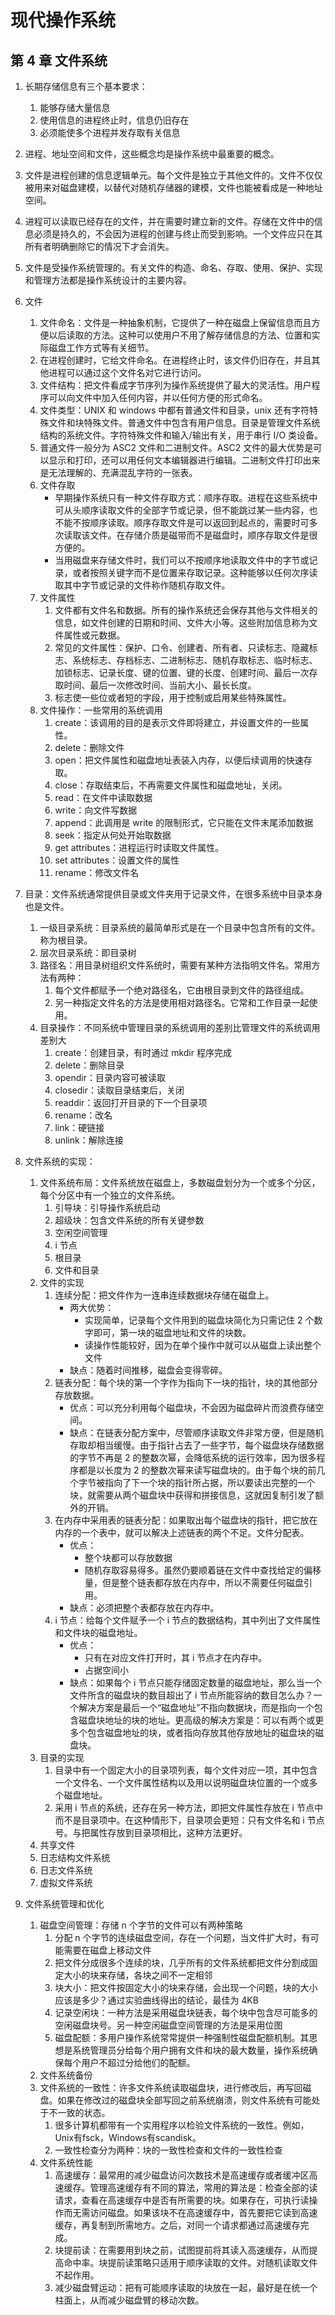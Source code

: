 # 现代操作系统

## 第 4 章 文件系统

1. 长期存储信息有三个基本要求：

    1. 能够存储大量信息
    2. 使用信息的进程终止时，信息仍旧存在
    3. 必须能使多个进程并发存取有关信息

2. 进程、地址空间和文件，这些概念均是操作系统中最重要的概念。

3. 文件是进程创建的信息逻辑单元。每个文件是独立于其他文件的。文件不仅仅被用来对磁盘建模，以替代对随机存储器的建模，文件也能被看成是一种地址空间。

4. 进程可以读取已经存在的文件，并在需要时建立新的文件。存储在文件中的信息必须是持久的，不会因为进程的创建与终止而受到影响。一个文件应只在其所有者明确删除它的情况下才会消失。

5. 文件是受操作系统管理的。有关文件的构造、命名、存取、使用、保护、实现和管理方法都是操作系统设计的主要内容。

6. 文件

    1. 文件命名：文件是一种抽象机制，它提供了一种在磁盘上保留信息而且方便以后读取的方法。这种可以使用户不用了解存储信息的方法、位置和实际磁盘工作方式等有关细节。
    2. 在进程创建时，它给文件命名。在进程终止时，该文件仍旧存在，并且其他进程可以通过这个文件名对它进行访问。
    3. 文件结构：把文件看成字节序列为操作系统提供了最大的灵活性。用户程序可以向文件中加入任何内容，并以任何方便的形式命名。
    4. 文件类型：UNIX 和 windows 中都有普通文件和目录，unix 还有字符特殊文件和块特殊文件。普通文件中包含有用户信息。目录是管理文件系统结构的系统文件。字符特殊文件和输入/输出有关，用于串行 I/O 类设备。
    5. 普通文件一般分为 ASC2 文件和二进制文件。ASC2 文件的最大优势是可以显示和打印，还可以用任何文本编辑器进行编辑。二进制文件打印出来是无法理解的、充满混乱字符的一张表。
    6. 文件存取
        - 早期操作系统只有一种文件存取方式：顺序存取。进程在这些系统中可从头顺序读取文件的全部字节或记录，但不能跳过某一些内容，也不能不按顺序读取。顺序存取文件是可以返回到起点的，需要时可多次读取该文件。在存储介质是磁带而不是磁盘时，顺序存取文件是很方便的。
        - 当用磁盘来存储文件时，我们可以不按顺序地读取文件中的字节或记录，或者按照关键字而不是位置来存取记录。这种能够以任何次序读取其中字节或记录的文件称作随机存取文件。
    7. 文件属性
        1. 文件都有文件名和数据。所有的操作系统还会保存其他与文件相关的信息，如文件创建的日期和时间、文件大小等。这些附加信息称为文件属性或元数据。
        2. 常见的文件属性：保护、口令、创建者、所有者、只读标志、隐藏标志、系统标志、存档标志、二进制标志、随机存取标志、临时标志、加锁标志、记录长度、键的位置、键的长度、创建时间、最后一次存取时间、最后一次修改时间、当前大小、最长长度。
        3. 标志使一些位或者短的字段，用于控制或启用某些特殊属性。
    8. 文件操作：一些常用的系统调用
        1. create：该调用的目的是表示文件即将建立，并设置文件的一些属性。
        2. delete：删除文件
        3. open：把文件属性和磁盘地址表装入内存，以便后续调用的快速存取。
        4. close：存取结束后，不再需要文件属性和磁盘地址，关闭。
        5. read：在文件中读取数据
        6. write：向文件写数据
        7. append：此调用是 write 的限制形式，它只能在文件末尾添加数据
        8. seek：指定从何处开始取数据
        9. get attributes：进程运行时读取文件属性。
        10. set attributes：设置文件的属性
        11. rename：修改文件名

7. 目录：文件系统通常提供目录或文件夹用于记录文件，在很多系统中目录本身也是文件。

    1. 一级目录系统：目录系统的最简单形式是在一个目录中包含所有的文件。称为根目录。
    2. 层次目录系统：即目录树
    3. 路径名：用目录树组织文件系统时，需要有某种方法指明文件名。常用方法有两种：
        1. 每个文件都赋予一个绝对路径名，它由根目录到文件的路径组成。
        2. 另一种指定文件名的方法是使用相对路径名。它常和工作目录一起使用。
    4. 目录操作：不同系统中管理目录的系统调用的差别比管理文件的系统调用差别大
        1. create：创建目录，有时通过 mkdir 程序完成
        2. delete：删除目录
        3. opendir：目录内容可被读取
        4. closedir：读取目录结束后，关闭
        5. readdir：返回打开目录的下一个目录项
        6. rename：改名
        7. link：硬链接
        8. unlink：解除连接

8. 文件系统的实现：

    1. 文件系统布局：文件系统放在磁盘上，多数磁盘划分为一个或多个分区，每个分区中有一个独立的文件系统。
        1. 引导块：引导操作系统启动
        2. 超级块：包含文件系统的所有关键参数
        3. 空闲空间管理
        4. i 节点
        5. 根目录
        6. 文件和目录
    2. 文件的实现
        1. 连续分配：把文件作为一连串连续数据块存储在磁盘上。
            - 两大优势：
                - 实现简单，记录每个文件用到的磁盘块简化为只需记住 2 个数字即可，第一块的磁盘地址和文件的块数。
                - 读操作性能较好，因为在单个操作中就可以从磁盘上读出整个文件
            - 缺点：随着时间推移，磁盘会变得零碎。
        2. 链表分配：每个块的第一个字作为指向下一块的指针，块的其他部分存放数据。
            - 优点：可以充分利用每个磁盘块，不会因为磁盘碎片而浪费存储空间。
            - 缺点：在链表分配方案中，尽管顺序读取文件非常方便，但是随机存取却相当缓慢。由于指针占去了一些字节，每个磁盘块存储数据的字节不再是 2 的整数次幂，会降低系统的运行效率，因为很多程序都是以长度为 2 的整数次幂来读写磁盘块的。由于每个块的前几个字节被指向了下一个块的指针所占据，所以要读出完整的一个块，就需要从两个磁盘块中获得和拼接信息，这就因复制引发了额外的开销。
        3. 在内存中采用表的链表分配：如果取出每个磁盘块的指针，把它放在内存的一个表中，就可以解决上述链表的两个不足。文件分配表。
            - 优点：
                - 整个块都可以存放数据
                - 随机存取容易得多。虽然仍要顺着链在文件中查找给定的偏移量，但是整个链表都存放在内存中，所以不需要任何磁盘引用。
            - 缺点：必须把整个表都存放在内存中。
        4. i 节点：给每个文件赋予一个 i 节点的数据结构，其中列出了文件属性和文件块的磁盘地址。
            - 优点：
                - 只有在对应文件打开时，其 i 节点才在内存中。
                - 占据空间小
            - 缺点：如果每个 i 节点只能存储固定数量的磁盘地址，那么当一个文件所含的磁盘块的数目超出了 i 节点所能容纳的数目怎么办？一个解决方案是最后一个“磁盘地址”不指向数据块，而是指向一个包含磁盘块地址的块的地址。更高级的解决方案是：可以有两个或更多个包含磁盘地址的块，或者指向存放其他存放地址的磁盘块的磁盘块。
    3. 目录的实现
        1. 目录中有一个固定大小的目录项列表，每个文件对应一项，其中包含一个文件名、一个文件属性结构以及用以说明磁盘块位置的一个或多个磁盘地址。
        2. 采用 i 节点的系统，还存在另一种方法，即把文件属性存放在 i 节点中而不是目录项中。在这种情形下，目录项会更短：只有文件名和 i 节点号。与把属性存放到目录项相比，这种方法更好。
    4. 共享文件
    5. 日志结构文件系统
    6. 日志文件系统
    7. 虚拟文件系统

9. 文件系统管理和优化
    1. 磁盘空间管理：存储 n 个字节的文件可以有两种策略
        1. 分配 n 个字节的连续磁盘空间，存在一个问题，当文件扩大时，有可能需要在磁盘上移动文件
        2. 把文件分成很多个连续的块，几乎所有的文件系统都把文件分割成固定大小的块来存储，各块之间不一定相邻
        3. 块大小：把文件按固定大小的块来存储，会出现一个问题，块的大小应该是多少？通过实验曲线得出的结论，最佳为 4KB
        4. 记录空闲块：一种方法是采用磁盘块链表，每个块中包含尽可能多的空闲磁盘块号。另一种空闲磁盘空间管理的方法是采用位图
        5. 磁盘配额：多用户操作系统常常提供一种强制性磁盘配额机制。其思想是系统管理员分给每个用户拥有文件和块的最大数量，操作系统确保每个用户不超过分给他们的配额。
    2. 文件系统备份
    3. 文件系统的一致性：许多文件系统读取磁盘块，进行修改后，再写回磁盘。如果在修改过的磁盘块全部写回之前系统崩溃，则文件系统有可能处于不一致的状态。
       1. 很多计算机都带有一个实用程序以检验文件系统的一致性。例如，Unix有fsck，Windows有scandisk。
       2. 一致性检查分为两种：块的一致性检查和文件的一致性检查
    4. 文件系统性能
       1. 高速缓存：最常用的减少磁盘访问次数技术是高速缓存或者缓冲区高速缓存。管理高速缓存有不同的算法，常用的算法是：检查全部的读请求，查看在高速缓存中是否有所需要的块。如果存在，可执行读操作而无需访问磁盘。如果该块不在高速缓存中，首先要把它读到高速缓存，再复制到所需地方。之后，对同一个请求都通过高速缓存完成。
       2. 块提前读：在需要用到块之前，试图提前将其读入高速缓存，从而提高命中率。块提前读策略只适用于顺序读取的文件。对随机读取文件不起作用。
       3. 减少磁盘臂运动：把有可能顺序读取的块放在一起，最好是在统一个柱面上，从而减少磁盘臂的移动次数。
